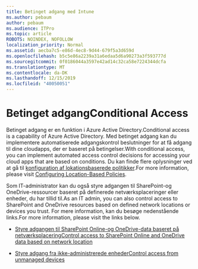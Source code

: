 ```yaml
---
title: Betinget adgang med Intune
ms.author: pebaum
author: pebaum
ms.audience: ITPro
ms.topic: article
ROBOTS: NOINDEX, NOFOLLOW
localization_priority: Normal
ms.assetid: aecba7c5-e86d-4ec8-9d44-679f5a3d659d
ms.openlocfilehash: b5c5e86a2239a31a6edaa5d6a90273a3f593777d
ms.sourcegitcommit: 0f0186044a3597e42ad14c32ca58e7224344dcfa
ms.translationtype: MT
ms.contentlocale: da-DK
ms.lasthandoff: 12/15/2019
ms.locfileid: "40050051"
---
```

# <a name="conditional-access"></a><span data-ttu-id="2259a-102">Betinget adgang</span><span class="sxs-lookup"><span data-stu-id="2259a-102">Conditional Access</span></span>

<span data-ttu-id="2259a-103">Betinget adgang er en funktion i Azure Active Directory.</span><span class="sxs-lookup"><span data-stu-id="2259a-103">Conditional access is a capability of Azure Active Directory.</span></span> <span data-ttu-id="2259a-104">Med betinget adgang kan du implementere automatiserede adgangskontrol beslutninger for at få adgang til dine cloudapps, der er baseret på betingelser.</span><span class="sxs-lookup"><span data-stu-id="2259a-104">With conditional access, you can implement automated access control decisions for accessing your cloud apps that are based on conditions.</span></span> <span data-ttu-id="2259a-105">Du kan finde flere oplysninger ved at gå til [konfiguration af lokationsbaserede politikker](https://docs.microsoft.com/azure/active-directory/conditional-access/overview).</span><span class="sxs-lookup"><span data-stu-id="2259a-105">For more information, please visit [Configuring Location-Based Policies](https://docs.microsoft.com/azure/active-directory/conditional-access/overview).</span></span>

<span data-ttu-id="2259a-106">Som IT-administrator kan du også styre adgangen til SharePoint-og OneDrive-ressourcer baseret på definerede netværksplaceringer eller enheder, du har tillid til.</span><span class="sxs-lookup"><span data-stu-id="2259a-106">As an IT admin, you can also control access to SharePoint and OneDrive resources based on defined network locations or devices you trust.</span></span> <span data-ttu-id="2259a-107">For mere information, kan du besøge nedenstående links.</span><span class="sxs-lookup"><span data-stu-id="2259a-107">For more information, please visit the links below.</span></span>

- [<span data-ttu-id="2259a-108">Styre adgangen til SharePoint Online-og OneDrive-data baseret på netværksplacering</span><span class="sxs-lookup"><span data-stu-id="2259a-108">Control access to SharePoint Online and OneDrive data based on network location</span></span>](https://docs.microsoft.com/sharepoint/control-access-based-on-network-location)

- [<span data-ttu-id="2259a-109">Styre adgang fra ikke-administrerede enheder</span><span class="sxs-lookup"><span data-stu-id="2259a-109">Control access from unmanaged devices</span></span>](https://docs.microsoft.com/sharepoint/control-access-from-unmanaged-devices)

